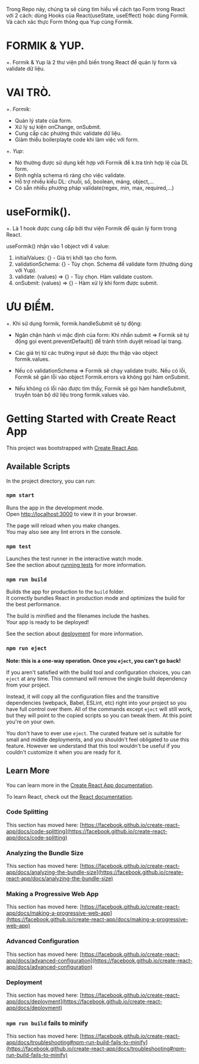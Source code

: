 Trong Repo này, chúng ta sẽ cùng tìm hiểu về cách tạo Form trong React với 2 cách: dùng Hooks của React(useState, useEffect) hoặc dùng Formik. Và cách xác thực Form thông qua Yup cùng Formik.

# FORMIK & YUP.
+. Formik & Yup là 2 thư viện phổ biến trong React để quản lý form và validate dữ liệu.

# VAI TRÒ.
+. _Formik_:
  - Quản lý state của form.
  - Xử lý sự kiện onChange, onSubmit.
  - Cung cấp các phương thức validate dữ liệu.
  - Giảm thiểu boilerplayte code khi làm việc với form.

+. _Yup_:
  - Nó thường được sử dụng kết hợp với Formik để k.tra tính hợp lệ của DL form.
  - Định nghĩa schema rõ ràng cho việc validate.
  - Hỗ trợ nhiều kiểu DL: chuỗi, số, boolean, mảng, object,...
  - Có sẵn nhiều phương pháp validate(regex, min, max, required,...)

# useFormik().
+. Là 1 hook được cung cấp bởi thư viện Formik để quản lý form trong React.

useFormik() nhận vào 1 object với 4 value: 
  1. initialValues: {} - Giá trị khởi tạo cho form.
  2. validationSchema: {} - Tùy chọn. Schema để validate form (thường dùng với Yup).
  3. validate: (values) => {} - Tùy chọn. Hàm validate custom.
  4. onSubmit: (values) => {} - Hàm xử lý khi form được submit.

# ƯU ĐIỂM.
+. Khi sử dụng formik, formik.handleSubmit sẽ tự động:
  - Ngăn chặn hành vi mặc định của form: Khi nhấn submit => Formik sẽ tự động gọi event.preventDefault() để tránh trình duyệt reload lại trang.

  - Các giá trị từ các trường input sẽ được thu thập vào object formik.values.

  - Nếu có validationSchema => Formik sẽ chạy validate trước. Nếu có lỗi, Formik sẽ gán lỗi vào object Formik.errors và không gọi hàm onSubmit.

  - Nếu không có lỗi nào được tìm thấy, Formik sẽ gọi hàm handleSubmit, truyền toàn bộ dữ liệu trong formik.values vào.

# Getting Started with Create React App

This project was bootstrapped with [Create React App](https://github.com/facebook/create-react-app).

## Available Scripts

In the project directory, you can run:

### `npm start`

Runs the app in the development mode.\
Open [http://localhost:3000](http://localhost:3000) to view it in your browser.

The page will reload when you make changes.\
You may also see any lint errors in the console.

### `npm test`

Launches the test runner in the interactive watch mode.\
See the section about [running tests](https://facebook.github.io/create-react-app/docs/running-tests) for more information.

### `npm run build`

Builds the app for production to the `build` folder.\
It correctly bundles React in production mode and optimizes the build for the best performance.

The build is minified and the filenames include the hashes.\
Your app is ready to be deployed!

See the section about [deployment](https://facebook.github.io/create-react-app/docs/deployment) for more information.

### `npm run eject`

**Note: this is a one-way operation. Once you `eject`, you can't go back!**

If you aren't satisfied with the build tool and configuration choices, you can `eject` at any time. This command will remove the single build dependency from your project.

Instead, it will copy all the configuration files and the transitive dependencies (webpack, Babel, ESLint, etc) right into your project so you have full control over them. All of the commands except `eject` will still work, but they will point to the copied scripts so you can tweak them. At this point you're on your own.

You don't have to ever use `eject`. The curated feature set is suitable for small and middle deployments, and you shouldn't feel obligated to use this feature. However we understand that this tool wouldn't be useful if you couldn't customize it when you are ready for it.

## Learn More

You can learn more in the [Create React App documentation](https://facebook.github.io/create-react-app/docs/getting-started).

To learn React, check out the [React documentation](https://reactjs.org/).

### Code Splitting

This section has moved here: [https://facebook.github.io/create-react-app/docs/code-splitting](https://facebook.github.io/create-react-app/docs/code-splitting)

### Analyzing the Bundle Size

This section has moved here: [https://facebook.github.io/create-react-app/docs/analyzing-the-bundle-size](https://facebook.github.io/create-react-app/docs/analyzing-the-bundle-size)

### Making a Progressive Web App

This section has moved here: [https://facebook.github.io/create-react-app/docs/making-a-progressive-web-app](https://facebook.github.io/create-react-app/docs/making-a-progressive-web-app)

### Advanced Configuration

This section has moved here: [https://facebook.github.io/create-react-app/docs/advanced-configuration](https://facebook.github.io/create-react-app/docs/advanced-configuration)

### Deployment

This section has moved here: [https://facebook.github.io/create-react-app/docs/deployment](https://facebook.github.io/create-react-app/docs/deployment)

### `npm run build` fails to minify

This section has moved here: [https://facebook.github.io/create-react-app/docs/troubleshooting#npm-run-build-fails-to-minify](https://facebook.github.io/create-react-app/docs/troubleshooting#npm-run-build-fails-to-minify)
